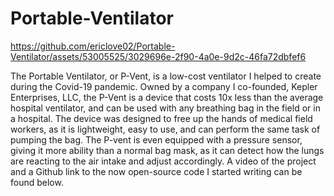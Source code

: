 # Portable-Ventilator

https://github.com/ericlove02/Portable-Ventilator/assets/53005525/3029696e-2f90-4a0e-9d2c-46fa72dbfef6

The Portable Ventilator, or P-Vent, is a low-cost ventilator I helped to create during the Covid-19 pandemic. Owned by a company I co-founded, Kepler Enterprises, LLC, the P-Vent is a device that costs 10x less than the average hospital ventilator, and can be used with any breathing bag in the field or in a hospital. The device was designed to free up the hands of medical field workers, as it is lightweight, easy to use, and can perform the same task of pumping the bag. The P-vent is even equipped with a pressure sensor, giving it more ability than a normal bag mask, as it can detect how the lungs are reacting to the air intake and adjust accordingly. A video of the project and a Github link to the now open-source code I started writing can be found below.
